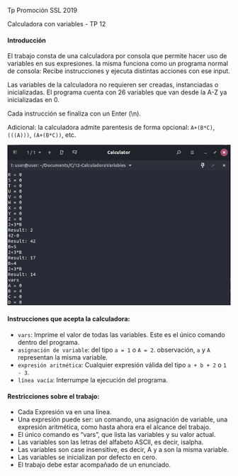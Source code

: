 
Tp Promoción SSL 2019

Calculadora con variables - TP 12

#### Introducción

El trabajo consta de una calculadora por consola que permite hacer uso de variables en sus expresiones. la misma funciona como un programa normal de consola: Recibe instrucciones y ejecuta distintas acciones con ese input.

Las variables de la calculadora no requieren ser creadas, instanciadas o inicializadas. El programa cuenta con 26 variables que van desde la A-Z ya inicializadas en 0.

Cada instrucción se finaliza con un Enter (\n).

Adicional: la calculadora admite parentesis de forma opcional: `A+(B*C)`, `(((A)))`, `(A+(B*C))`, etc.

![](https://raw.githubusercontent.com/lait-utn/SSL/master/12-CalculadoraVariables/image.png)

#### Instrucciones que acepta la calculadora:

- `vars`: Imprime el valor de todas las variables. Este es el único comando dentro del programa.
- `asignación de variable`: del tipo `a = 1` o `A = 2`.   observación, `a` y `A` representan la misma variable.
- `expresión aritmética`: Cualquier expresión válida del tipo `a + b + 2` o `1 - 3`.
- `línea vacía`: Interrumpe la ejecución del programa.


#### Restricciones sobre el trabajo:
- Cada Expresión va en una línea.
- Una expresión puede ser: un comando, una asignación de variable, una expresión aritmética, como hasta ahora era el alcance del trabajo.
- El único comando es “vars”, que lista las variables y su valor actual.
- Las variables son las letras del alfabeto ASCII, es decir, isalpha.
- Las variables son case insensitive, es decir, A y a son la misma variable.
- Las variables se inicializan por defecto en cero.
- El trabajo debe estar acompañado de un enunciado.
